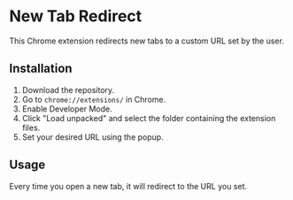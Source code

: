 # New Tab Redirect

This Chrome extension redirects new tabs to a custom URL set by the user.

## Installation

1. Download the repository.
2. Go to `chrome://extensions/` in Chrome.
3. Enable Developer Mode.
4. Click "Load unpacked" and select the folder containing the extension files.
5. Set your desired URL using the popup.

## Usage

Every time you open a new tab, it will redirect to the URL you set.
